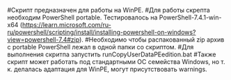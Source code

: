 #Скрипт предназначен для работы на WinPE.
#Для работы скрепта необходим PowerShell portable. Тестировалось на PowerShell-7.4.1-win-x64 (https://learn.microsoft.com/ru-ru/powershell/scripting/install/installing-powershell-on-windows?view=powershell-7.4#zip).
#Необходимо чтобы распакованный zip архив с portable PowerShell лежал в одной папки со скриптом.
#Для выполнения скритпа запустить runCopyUserDataPEedition.bat
#Также скрипт может работать под стандартными ОС семейства Windows, но т. к. делалась адаптация для WinPE, могут присутствовать warnings.

